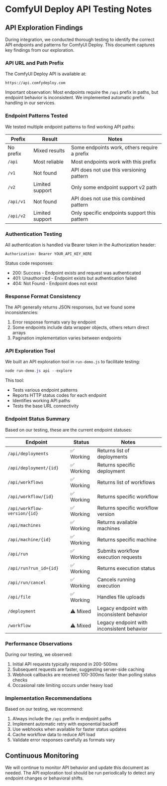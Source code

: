 # ComfyUI Deploy API Testing Notes

## API Exploration Findings

During integration, we conducted thorough testing to identify the correct API endpoints and patterns for ComfyUI Deploy. This document captures key findings from our exploration.

### API URL and Path Prefix

The ComfyUI Deploy API is available at:
```
https://api.comfydeploy.com
```

Important observation: Most endpoints require the `/api` prefix in paths, but endpoint behavior is inconsistent. We implemented automatic prefix handling in our services.

### Endpoint Patterns Tested

We tested multiple endpoint patterns to find working API paths:

| Prefix | Result | Notes |
|--------|--------|-------|
| No prefix | Mixed results | Some endpoints work, others require a prefix |
| `/api` | Most reliable | Most endpoints work with this prefix |
| `/v1` | Not found | API does not use this versioning pattern |
| `/v2` | Limited support | Only some endpoint support v2 path |
| `/api/v1` | Not found | API does not use this combined pattern |
| `/api/v2` | Limited support | Only specific endpoints support this pattern |

### Authentication Testing

All authentication is handled via Bearer token in the Authorization header:
```
Authorization: Bearer YOUR_API_KEY_HERE
```

Status code responses:
- 200: Success - Endpoint exists and request was authenticated
- 401: Unauthorized - Endpoint exists but authentication failed
- 404: Not Found - Endpoint does not exist

### Response Format Consistency

The API generally returns JSON responses, but we found some inconsistencies:

1. Error response formats vary by endpoint
2. Some endpoints include data wrapper objects, others return direct arrays
3. Pagination implementation varies between endpoints

### API Exploration Tool

We built an API exploration tool in `run-demo.js` to facilitate testing:

```powershell
node run-demo.js api --explore
```

This tool:
- Tests various endpoint patterns
- Reports HTTP status codes for each endpoint
- Identifies working API paths
- Tests the base URL connectivity

### Endpoint Status Summary

Based on our testing, these are the current endpoint statuses:

| Endpoint | Status | Notes |
|----------|--------|-------|
| `/api/deployments` | ✅ Working | Returns list of deployments |
| `/api/deployment/{id}` | ✅ Working | Returns specific deployment |
| `/api/workflows` | ✅ Working | Returns list of workflows |
| `/api/workflow/{id}` | ✅ Working | Returns specific workflow |
| `/api/workflow-version/{id}` | ✅ Working | Returns specific workflow version |
| `/api/machines` | ✅ Working | Returns available machines |
| `/api/machine/{id}` | ✅ Working | Returns specific machine |
| `/api/run` | ✅ Working | Submits workflow execution requests |
| `/api/run?run_id={id}` | ✅ Working | Returns execution status |
| `/api/run/cancel` | ✅ Working | Cancels running execution |
| `/api/file` | ✅ Working | Handles file uploads |
| `/deployment` | ⚠️ Mixed | Legacy endpoint with inconsistent behavior |
| `/workflow` | ⚠️ Mixed | Legacy endpoint with inconsistent behavior |

### Performance Observations

During our testing, we observed:

1. Initial API requests typically respond in 200-500ms
2. Subsequent requests are faster, suggesting server-side caching
3. Webhook callbacks are received 100-300ms faster than polling status checks
4. Occasional rate limiting occurs under heavy load

### Implementation Recommendations

Based on our testing, we recommend:

1. Always include the `/api` prefix in endpoint paths
2. Implement automatic retry with exponential backoff
3. Use webhooks when available for faster status updates
4. Cache workflow data to reduce API load
5. Validate error responses carefully as formats vary

## Continuous Monitoring

We will continue to monitor API behavior and update this document as needed. The API exploration tool should be run periodically to detect any endpoint changes or behavioral shifts. 
